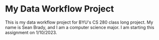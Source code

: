 # My Data Workflow Project
This is my data workflow project for BYU's CS 280 class long project.
My name is Sean Brady, and I am a computer science major. I am starting this assignment on 1/10/2023.
